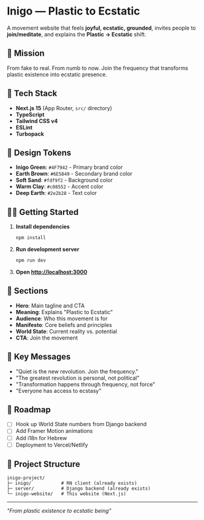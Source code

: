 # Inigo — Plastic to Ecstatic

A movement website that feels **joyful, ecstatic, grounded**, invites people to **join/meditate**, and explains the **Plastic → Ecstatic** shift.

## 🎯 Mission

From fake to real. From numb to now. Join the frequency that transforms plastic existence into ecstatic presence.

## 🚀 Tech Stack

- **Next.js 15** (App Router, `src/` directory)
- **TypeScript**
- **Tailwind CSS v4**
- **ESLint**
- **Turbopack**

## 🎨 Design Tokens

- **Inigo Green**: `#4F7942` - Primary brand color
- **Earth Brown**: `#6E5849` - Secondary brand color  
- **Soft Sand**: `#fdf9f2` - Background color
- **Warm Clay**: `#c08552` - Accent color
- **Deep Earth**: `#2e2b28` - Text color

## 🏃‍♂️ Getting Started

1. **Install dependencies**
   ```bash
   npm install
   ```

2. **Run development server**
   ```bash
   npm run dev
   ```

3. **Open [http://localhost:3000](http://localhost:3000)**

## 📱 Sections

- **Hero**: Main tagline and CTA
- **Meaning**: Explains "Plastic to Ecstatic"
- **Audience**: Who this movement is for
- **Manifesto**: Core beliefs and principles
- **World State**: Current reality vs. potential
- **CTA**: Join the movement

## 🌟 Key Messages

- "Quiet is the new revolution. Join the frequency."
- "The greatest revolution is personal, not political"
- "Transformation happens through frequency, not force"
- "Everyone has access to ecstasy"

## 🔮 Roadmap

- [ ] Hook up World State numbers from Django backend
- [ ] Add Framer Motion animations
- [ ] Add i18n for Hebrew
- [ ] Deployment to Vercel/Netlify

## 📁 Project Structure

```
inigo-project/
├─ inigo/           # RN client (already exists)
├─ server/          # Django backend (already exists)
└─ inigo-website/   # This website (Next.js)
```

---

*"From plastic existence to ecstatic being"*
